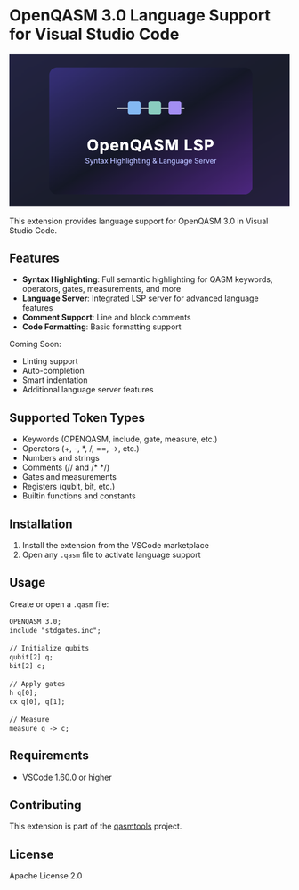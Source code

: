 # OpenQASM 3.0 Language Support for Visual Studio Code

![vscode-qasm icon](https://raw.githubusercontent.com/orangekame3/qasmtools/refs/heads/main/vscode-qasm/vscode-qasm.png)

This extension provides language support for OpenQASM 3.0 in Visual Studio Code.

## Features

- **Syntax Highlighting**: Full semantic highlighting for QASM keywords, operators, gates, measurements, and more
- **Language Server**: Integrated LSP server for advanced language features
- **Comment Support**: Line and block comments
- **Code Formatting**: Basic formatting support

Coming Soon:

- Linting support
- Auto-completion
- Smart indentation
- Additional language server features

## Supported Token Types

- Keywords (OPENQASM, include, gate, measure, etc.)
- Operators (+, -, *, /, ==, ->, etc.)  
- Numbers and strings
- Comments (// and /* */)
- Gates and measurements
- Registers (qubit, bit, etc.)
- Builtin functions and constants

## Installation

1. Install the extension from the VSCode marketplace
2. Open any `.qasm` file to activate language support

## Usage

Create or open a `.qasm` file:

```qasm
OPENQASM 3.0;
include "stdgates.inc";

// Initialize qubits
qubit[2] q;
bit[2] c;

// Apply gates
h q[0];
cx q[0], q[1];

// Measure
measure q -> c;
```

## Requirements

- VSCode 1.60.0 or higher

## Contributing

This extension is part of the [qasmtools](https://github.com/orangekame3/qasmtools) project.

## License

Apache License 2.0
